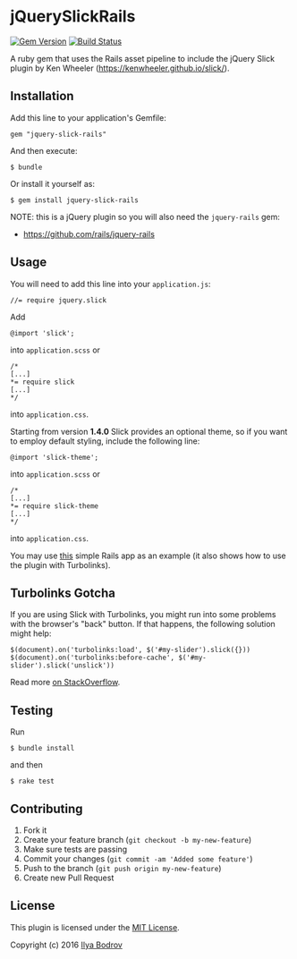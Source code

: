 # jQuerySlickRails

[![Gem Version](https://badge.fury.io/rb/jquery-slick-rails.svg)](http://badge.fury.io/rb/jquery-slick-rails)
[![Build Status](https://travis-ci.org/bodrovis/jquery-slick-rails.svg?branch=master)](https://travis-ci.org/bodrovis/jquery-slick-rails)

A ruby gem that uses the Rails asset pipeline to include the jQuery Slick plugin by Ken Wheeler
(https://kenwheeler.github.io/slick/).

## Installation

Add this line to your application's Gemfile:

    gem "jquery-slick-rails"

And then execute:

    $ bundle

Or install it yourself as:

    $ gem install jquery-slick-rails

NOTE: this is a jQuery plugin so you will also need the `jquery-rails` gem:

* https://github.com/rails/jquery-rails

## Usage

You will need to add this line into your `application.js`:

    //= require jquery.slick

Add

    @import 'slick';

into `application.scss` or

    /*
    [...]
    *= require slick
    [...]
    */

into `application.css`.

Starting from version **1.4.0** Slick provides an optional theme, so if you want to employ default styling, include
the following line:

    @import 'slick-theme';

into `application.scss` or

    /*
    [...]
    *= require slick-theme
    [...]
    */

into `application.css`.

 
You may use [this](https://github.com/bodrovis/jquery-slick-rails-demo) simple Rails app as an example
(it also shows how to use the plugin with Turbolinks).

## Turbolinks Gotcha

If you are using Slick with Turbolinks, you might run into some problems with the browser's "back" button.
If that happens, the following solution might help:

    $(document).on('turbolinks:load', $('#my-slider').slick({}))
    $(document).on('turbolinks:before-cache', $('#my-slider').slick('unslick')) 

Read more [on StackOverflow](http://stackoverflow.com/questions/39627881/jquery-plugin-initialization-on-browser-back-button-for-turbolinks-rails-5).

## Testing

Run

    $ bundle install
    
and then

    $ rake test

## Contributing

1. Fork it
2. Create your feature branch (`git checkout -b my-new-feature`)
3. Make sure tests are passing
4. Commit your changes (`git commit -am 'Added some feature'`)
5. Push to the branch (`git push origin my-new-feature`)
6. Create new Pull Request

## License

This plugin is licensed under the [MIT License](https://github.com/bodrovis/jquery-slick-rails/blob/master/LICENSE.txt).

Copyright (c) 2016 [Ilya Bodrov](http://bodrovis.tech)
